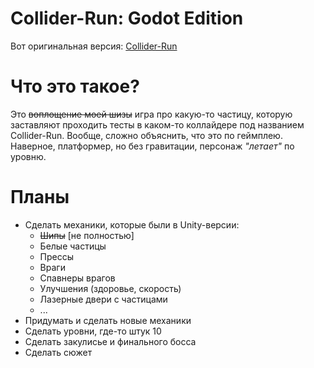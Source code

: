 # Collider-Run: Godot Edition
 Вот оригинальная версия: [Collider-Run](https://github.com/lotigara/Collider-Run)
# Что это такое?
Это ~~воплощение моей шизы~~ игра про какую-то частицу, которую заставляют проходить тесты в каком-то коллайдере под названием Collider-Run. Вообще, сложно объяснить, что это по геймплею. Наверное, платформер, но без гравитации, персонаж *"летает"* по уровню.
# Планы
- Сделать механики, которые были в Unity-версии:
  - ~~Шипы~~ \[не полностью]
  - Белые частицы
  - Прессы
  - Враги
  - Спавнеры врагов
  - Улучшения (здоровье, скорость)
  - Лазерные двери с частицами
  - ...
- Придумать и сделать новые механики
- Сделать уровни, где-то штук 10
- Сделать закулисье и финального босса
- Сделать сюжет
